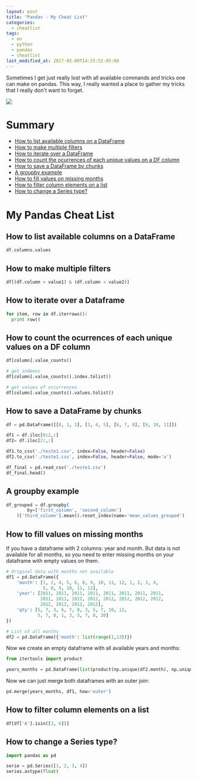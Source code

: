 ```yaml
---
layout: post
title: "Pandas - My Cheat List"
categories:
  - cheatlist
tags:
  - en
  - python
  - pandas 
  - cheatlist
last_modified_at: 2017-03-09T14:25:52-05:00
---
```



Sometimes I get just really lost with all available commands and tricks one can make on pandas. 
This way, I really wanted a place to gather my tricks that I really don't want to forget.

![](https://media.giphy.com/media/14aUO0Mf7dWDXW/giphy.gif)

# Summary

* [How to list available columns on a DataFrame](#column-names)
* [How to make multiple filters](#multiple-filters)
* [How to iterate over a DataFrame](#iterate)
* [How to count the ocurrences of each unique values on a DF column](#unique-ocurrences)
* [How to save a DataFrame by chunks](#save-by-chunks)
* [A groupby example](#group-by-example)
* [How to fill values on missing months](#missing-months)
* [How to filter column elements on a list](#filter-elements-by-list)
* [How to change a Series type?](#change-series-type)

# My Pandas Cheat List


<h2 id='column-names'>How to list available columns on a DataFrame</h2>

```python
df.columns.values
```

<h2 id='multiple-filters'>How to make multiple filters</h2>

```python
df[(df.column > value1) & (df.column < value2)]
```

<h2 id='iterate'>How to iterate over a Dataframe</h2>

```python
for item, row in df.iterrows():
  print row()
```

<h2 id='unique-ocurrences'>How to count the ocurrences of each unique values on a DF column</h2>

```python
df[column].value_counts()

# get indexes
df[column].value_counts().index.tolist()

# get values of occurrences
df[column].value_counts().values.tolist()
```

<h2 id='save-by-chunks'>How to save a DataFrame by chunks</h2>

```python
df = pd.DataFrame([[0, 1, 2], [3, 4, 5], [6, 7, 8], [9, 10, 11]])

df1 = df.iloc[0:2,:]
df2= df.iloc[2:,:]

df1.to_csv('./teste1.csv', index=False, header=False)
df2.to_csv('./teste1.csv', index=False, header=False, mode='a')

df_final = pd.read_csv('./teste1.csv')
df_final.head()
```

<h2 id='group-by-example'>A groupby example</h2>

```python
df_grouped = df.groupby(
        by=['first_column', 'second_column']
    )['third_column'].mean().reset_index(name='mean_values_grouped')
```

<h2 id='missing-months'>How to fill values on missing months</h2>

If you have a dataframe with 2 columns: year and month. But data is not available for all months, so you need to enter missing months on 
your dataframe with empty values on them.

```python
# Original data with months not available
df1 = pd.DataFrame({
    'month': [1, 2, 4, 5, 6, 8, 9, 10, 11, 12, 1, 2, 3, 4,
              5, 8, 9, 10, 11, 12],
    'year': [2011, 2011, 2011, 2011, 2011, 2011, 2011, 2011,
             2011, 2011, 2012, 2012, 2012, 2012, 2012, 2012, 
             2012, 2012, 2012, 2012],
    'qty': [5, 7, 3, 6, 7, 8, 3, 5, 7, 10, 12,
            5, 7, 8, 1, 3, 5, 7, 8, 20]
})

# List of all months
df2 = pd.DataFrame({'month': list(range(1,13))})
```
 
Now we create an empty dataframe with all available years and months:

```python
from itertools import product

years_months = pd.DataFrame(list(product(np.unique(df2.month), np.unique(df1.year))), columns=['month', 'year'])
```

Now we can just merge both dataframes with an outer join:

```python
pd.merge(years_months, df1, how='outer')
```

<h2 id='filter-elements-by-list'>How to filter column elements on a list</h2>

```python
df[df['A'].isin([3, 6])]
```

<h2 id='change-series-type'>How to change a Series type?</h2>

```python
import pandas as pd

serie = pd.Series([1, 2, 3, 4])
series.astype(float)
```
